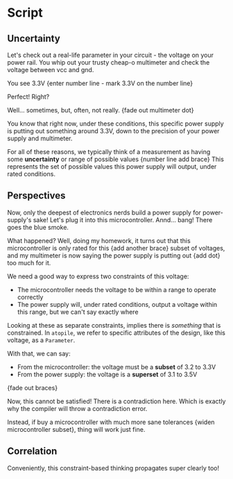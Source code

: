 # Script

## Uncertainty

Let's check out a real-life parameter in your circuit - the voltage on your power rail.
You whip out your trusty cheap-o multimeter and check the voltage between vcc and gnd.

You see 3.3V {enter number line - mark 3.3V on the number line}

Perfect! Right?

Well... sometimes, but, often, not really. {fade out multimeter dot}

You know that right now, under these conditions, this specific power supply is putting out something around 3.3V, down to the precision of your power supply and multimeter.

For all of these reasons, we typically think of a measurement as having some **uncertainty** or range of possible values {number line add brace}
This represents the set of possible values this power supply will output, under rated conditions.

## Perspectives

Now, only the deepest of electronics nerds build a power supply for power-supply's sake! Let's plug it into this microcontroller. Annd... bang! There goes the blue smoke.

What happened? Well, doing my homework, it turns out that this microcontroller is only rated for this {add another brace} subset of voltages, and my multimeter is now saying the power supply is putting out {add dot} too much for it.

We need a good way to express two constraints of this voltage:
- The microcontroller needs the voltage to be within a range to operate correctly
- The power supply will, under rated conditions, output a voltage within this range, but we can't say exactly where

Looking at these as separate constraints, implies there is *something* that is constrained. In `atopile`, we refer to specific attributes of the design, like this voltage, as a `Parameter`.

With that, we can say:
- From the microcontroller: the voltage must be a **subset** of 3.2 to 3.3V
- From the power supply: the voltage is a **superset** of 3.1 to 3.5V

{fade out braces}

Now, this cannot be satisfied! There is a contradiction here. Which is exactly why the compiler will throw a contradiction error.

Instead, if buy a microcontroller with much more sane tolerances {widen microcontroller subset}, thing will work just fine.

## Correlation

Conveniently, this constraint-based thinking propagates super clearly too!
